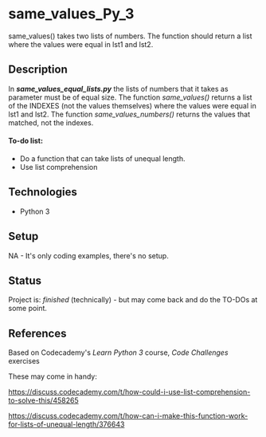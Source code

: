 # same_values_Py_3
same_values() takes two lists of numbers. The function should return a list where the values were equal in lst1 and lst2. 

## Description

In **_same_values_equal_lists.py_**  the lists of numbers that it takes as parameter must be of equal size. The function _same_values()_ returns a list of the INDEXES (not the values themselves) where the values were equal in lst1 and lst2. The function _same_values_numbers()_ returns the values that matched, not the indexes.

#### To-do list:
* Do a function that can take lists of unequal length. 
* Use list comprehension

## Technologies
* Python 3

## Setup
NA - It's only coding examples, there's no setup.

## Status
Project is: _finished_ (technically) - but may come back and do the TO-DOs at some point.

## References
Based on Codecademy's _Learn Python 3_ course, _Code Challenges_ exercises

These may come in handy:

https://discuss.codecademy.com/t/how-could-i-use-list-comprehension-to-solve-this/458265

https://discuss.codecademy.com/t/how-can-i-make-this-function-work-for-lists-of-unequal-length/376643
